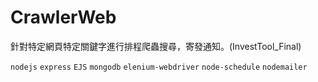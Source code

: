 # CrawlerWeb

針對特定網頁特定關鍵字進行排程爬蟲搜尋，寄發通知。(InvestTool_Final)

`nodejs` `express` `EJS` `mongodb` `elenium-webdriver` `node-schedule` `nodemailer`
